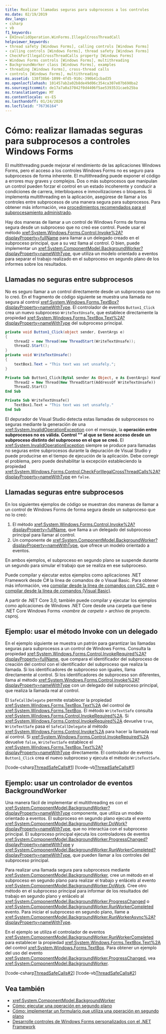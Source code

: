 ```yaml
---
title: Realizar llamadas seguras para subprocesos a los controles
ms.date: 02/19/2019
dev_langs:
- csharp
- vb
f1_keywords:
- EHInvalidOperation.WinForms.IllegalCrossThreadCall
helpviewer_keywords:
- thread safety [Windows Forms], calling controls [Windows Forms]
- calling controls [Windows Forms], thread safety [Windows Forms]
- CheckForIllegalCrossThreadCalls property [Windows Forms]
- Windows Forms controls [Windows Forms], multithreading
- BackgroundWorker class [Windows Forms], examples
- threading [Windows Forms], cross-thread calls
- controls [Windows Forms], multithreading
ms.assetid: 138f38b6-1099-4fd5-910c-390b41cbad35
ms.openlocfilehash: 101457ab2a02b8de49d06c354ca307e07b690ba2
ms.sourcegitcommit: de17a7a0a37042f0d4406f5ae5393531caeb25ba
ms.translationtype: MT
ms.contentlocale: es-ES
ms.lasthandoff: 01/24/2020
ms.locfileid: "76736164"
---
```

# <a name="how-to-make-thread-safe-calls-to-windows-forms-controls"></a>Cómo: realizar llamadas seguras para subprocesos a controles Windows Forms

El multithreading puede mejorar el rendimiento de las aplicaciones Windows Forms, pero el acceso a los controles Windows Forms no es seguro para subprocesos de forma inherente. El multithreading puede exponer el código a errores muy graves y complejos. Dos o más subprocesos que manipulan un control pueden forzar el control en un estado incoherente y conducir a condiciones de carrera, interbloqueos e inmovilizaciones o bloqueos. Si implementa multithreading en la aplicación, asegúrese de llamar a los controles entre subprocesos de una manera segura para subprocesos. Para obtener más información, vea [procedimientos recomendados para el subprocesamiento administrado](../../../standard/threading/managed-threading-best-practices.md). 

Hay dos maneras de llamar a un control de Windows Forms de forma segura desde un subproceso que no creó ese control. Puede usar el método <xref:System.Windows.Forms.Control.Invoke%2A?displayProperty=fullName> para llamar a un delegado creado en el subproceso principal, que a su vez llama al control. O bien, puede implementar un <xref:System.ComponentModel.BackgroundWorker?displayProperty=nameWithType>, que utiliza un modelo orientado a eventos para separar el trabajo realizado en el subproceso en segundo plano de los informes sobre los resultados. 

## <a name="unsafe-cross-thread-calls"></a>Llamadas no seguras entre subprocesos

No es seguro llamar a un control directamente desde un subproceso que no lo creó. En el fragmento de código siguiente se muestra una llamada no segura al control <xref:System.Windows.Forms.TextBox?displayProperty=nameWithType>. El controlador de eventos `Button1_Click` crea un nuevo subproceso `WriteTextUnsafe`, que establece directamente la propiedad <xref:System.Windows.Forms.TextBox.Text%2A?displayProperty=nameWithType> del subproceso principal. 

```csharp
private void Button1_Click(object sender, EventArgs e)
{
    thread2 = new Thread(new ThreadStart(WriteTextUnsafe));
    thread2.Start();
}
private void WriteTextUnsafe()
{
    textBox1.Text = "This text was set unsafely.";
}
```

```vb
Private Sub Button1_Click(ByVal sender As Object, e As EventArgs) Handles Button1.Click
    Thread2 = New Thread(New ThreadStart(AddressOf WriteTextUnsafe))
    Thread2.Start()
End Sub

Private Sub WriteTextUnsafe()
    TextBox1.Text = "This text was set unsafely."
End Sub
```

El depurador de Visual Studio detecta estas llamadas de subprocesos no seguras mediante la generación de una <xref:System.InvalidOperationException> con el mensaje, la **operación entre subprocesos no es válida. Control "" al que se tiene acceso desde un subproceso distinto del subproceso en el que se creó.** El <xref:System.InvalidOperationException> siempre se produce para llamadas no seguras entre subprocesos durante la depuración de Visual Studio y puede producirse en el tiempo de ejecución de la aplicación. Debe corregir el problema, pero puede deshabilitar la excepción estableciendo la propiedad <xref:System.Windows.Forms.Control.CheckForIllegalCrossThreadCalls%2A?displayProperty=nameWithType> en `false`.

## <a name="safe-cross-thread-calls"></a>Llamadas seguras entre subprocesos 

En los siguientes ejemplos de código se muestran dos maneras de llamar a un control de Windows Forms de forma segura desde un subproceso que no lo creó: 

1. El método <xref:System.Windows.Forms.Control.Invoke%2A?displayProperty=fullName>, que llama a un delegado del subproceso principal para llamar al control. 
2. Un componente de <xref:System.ComponentModel.BackgroundWorker?displayProperty=nameWithType>, que ofrece un modelo orientado a eventos. 

En ambos ejemplos, el subproceso en segundo plano se suspende durante un segundo para simular el trabajo que se realiza en ese subproceso. 

Puede compilar y ejecutar estos ejemplos como aplicaciones .NET Framework desde C# la línea de comandos de o Visual Basic. Para obtener más información, vea [compilar desde la línea de comandos con CSC. exe](../../../csharp/language-reference/compiler-options/command-line-building-with-csc-exe.md) o [compilar desde la línea de comandos (Visual Basic)](../../../visual-basic/reference/command-line-compiler/building-from-the-command-line.md). 

A partir de .NET Core 3,0, también puede compilar y ejecutar los ejemplos como aplicaciones de Windows .NET Core desde una carpeta que tiene .NET Core Windows Forms *\<nombre de carpeta >* archivo de proyecto. csproj. 

## <a name="example-use-the-invoke-method-with-a-delegate"></a>Ejemplo: usar el método Invoke con un delegado

En el ejemplo siguiente se muestra un patrón para garantizar las llamadas seguras para subprocesos a un control de Windows Forms. Consulta la propiedad <xref:System.Windows.Forms.Control.InvokeRequired%2A?displayProperty=fullName>, que compara el identificador del subproceso de creación del control con el identificador del subproceso que realiza la llamada. Si los identificadores de subproceso son iguales, llama directamente al control. Si los identificadores de subproceso son diferentes, llama al método <xref:System.Windows.Forms.Control.Invoke%2A?displayProperty=nameWithType> con un delegado del subproceso principal, que realiza la llamada real al control.

El `SafeCallDelegate` permite establecer la propiedad <xref:System.Windows.Forms.TextBox.Text%2A> del control de <xref:System.Windows.Forms.TextBox>. El método `WriteTextSafe` consulta <xref:System.Windows.Forms.Control.InvokeRequired%2A>. Si <xref:System.Windows.Forms.Control.InvokeRequired%2A> devuelve `true`, `WriteTextSafe` pasa el `SafeCallDelegate` al método <xref:System.Windows.Forms.Control.Invoke%2A> para hacer la llamada real al control. Si <xref:System.Windows.Forms.Control.InvokeRequired%2A> devuelve `false`, `WriteTextSafe` establece el <xref:System.Windows.Forms.TextBox.Text%2A?displayProperty=nameWithType> directamente. El controlador de eventos `Button1_Click` crea el nuevo subproceso y ejecuta el método `WriteTextSafe`. 

 [!code-csharp[ThreadSafeCalls#1](~/samples/snippets/winforms/thread-safe/example1/cs/Form1.cs)]
 [!code-vb[ThreadSafeCalls#1](~/samples/snippets/winforms/thread-safe/example1/vb/Form1.vb)]  

## <a name="example-use-a-backgroundworker-event-handler"></a>Ejemplo: usar un controlador de eventos BackgroundWorker

Una manera fácil de implementar el multithreading es con el <xref:System.ComponentModel.BackgroundWorker?displayProperty=nameWithType> componente, que utiliza un modelo orientado a eventos. El subproceso en segundo plano ejecuta el evento <xref:System.ComponentModel.BackgroundWorker.DoWork?displayProperty=nameWithType>, que no interactúa con el subproceso principal. El subproceso principal ejecuta los controladores de eventos <xref:System.ComponentModel.BackgroundWorker.ProgressChanged?displayProperty=nameWithType> y <xref:System.ComponentModel.BackgroundWorker.RunWorkerCompleted?displayProperty=nameWithType>, que pueden llamar a los controles del subproceso principal.

Para realizar una llamada segura para subprocesos mediante <xref:System.ComponentModel.BackgroundWorker>, cree un método en el subproceso en segundo plano para realizar el trabajo y enlácelo al evento <xref:System.ComponentModel.BackgroundWorker.DoWork>. Cree otro método en el subproceso principal para informar de los resultados del trabajo en segundo plano y enlácelo al <xref:System.ComponentModel.BackgroundWorker.ProgressChanged> o <xref:System.ComponentModel.BackgroundWorker.RunWorkerCompleted> evento. Para iniciar el subproceso en segundo plano, llame a <xref:System.ComponentModel.BackgroundWorker.RunWorkerAsync%2A?displayProperty=nameWithType>. 

En el ejemplo se utiliza el controlador de eventos <xref:System.ComponentModel.BackgroundWorker.RunWorkerCompleted> para establecer la propiedad <xref:System.Windows.Forms.TextBox.Text%2A> del control <xref:System.Windows.Forms.TextBox>. Para obtener un ejemplo del uso del evento <xref:System.ComponentModel.BackgroundWorker.ProgressChanged>, vea <xref:System.ComponentModel.BackgroundWorker>. 

 [!code-csharp[ThreadSafeCalls#2](~/samples/snippets/winforms/thread-safe/example2/cs/Form1.cs)]
 [!code-vb[ThreadSafeCalls#2](~/samples/snippets/winforms/thread-safe/example2/vb/Form1.vb)]  

## <a name="see-also"></a>Vea también

- <xref:System.ComponentModel.BackgroundWorker>
- [Cómo: ejecutar una operación en segundo plano](how-to-run-an-operation-in-the-background.md)
- [Cómo: implementar un formulario que utiliza una operación en segundo plano](how-to-implement-a-form-that-uses-a-background-operation.md)
- [Desarrolle controles de Windows Forms personalizados con el .NET Framework](developing-custom-windows-forms-controls.md)
